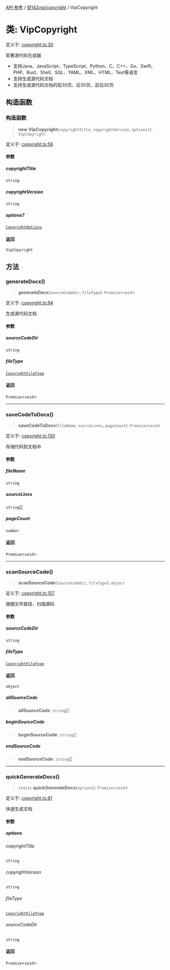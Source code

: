 [API 参考](../../../index.md) / [@142vip/copyright](../index.md) / VipCopyright

# 类: VipCopyright

定义于: [copyright.ts:30](https://github.com/142vip/core-x/blob/bdff6769b69266ddfe7392709afaa643b39c00f4/packages/copyright/src/copyright.ts#L30)

软著源代码生成器
- 支持Java、JavaScript、TypeScript、Python、C、C++、Go、Swift、PHP、Rust、Shell、SQL、YAML、XML、HTML、Text等语言
- 支持生成源代码文档
- 支持生成源代码文档的前30页、后30页、前后30页

## 构造函数

### 构造函数

> **new VipCopyright**(`copyrightTitle`, `copyrightVersion`, `options?`): `VipCopyright`

定义于: [copyright.ts:56](https://github.com/142vip/core-x/blob/bdff6769b69266ddfe7392709afaa643b39c00f4/packages/copyright/src/copyright.ts#L56)

#### 参数

##### copyrightTitle

`string`

##### copyrightVersion

`string`

##### options?

[`CopyrightOptions`](../interfaces/CopyrightOptions.md)

#### 返回

`VipCopyright`

## 方法

### generateDocx()

> **generateDocx**(`sourceCodeDir`, `fileType`): `Promise`\<`void`\>

定义于: [copyright.ts:94](https://github.com/142vip/core-x/blob/bdff6769b69266ddfe7392709afaa643b39c00f4/packages/copyright/src/copyright.ts#L94)

生成源代码文档

#### 参数

##### sourceCodeDir

`string`

##### fileType

[`CopyrightFileType`](../enumerations/CopyrightFileType.md)

#### 返回

`Promise`\<`void`\>

***

### saveCodeToDocx()

> **saveCodeToDocx**(`fileName`, `sourceLines`, `pageCount`): `Promise`\<`void`\>

定义于: [copyright.ts:130](https://github.com/142vip/core-x/blob/bdff6769b69266ddfe7392709afaa643b39c00f4/packages/copyright/src/copyright.ts#L130)

存储代码到文档中

#### 参数

##### fileName

`string`

##### sourceLines

`string`[]

##### pageCount

`number`

#### 返回

`Promise`\<`void`\>

***

### scanSourceCode()

> **scanSourceCode**(`sourceCodeDir`, `fileType`): `object`

定义于: [copyright.ts:157](https://github.com/142vip/core-x/blob/bdff6769b69266ddfe7392709afaa643b39c00f4/packages/copyright/src/copyright.ts#L157)

根据文件路径，扫描源码

#### 参数

##### sourceCodeDir

`string`

##### fileType

[`CopyrightFileType`](../enumerations/CopyrightFileType.md)

#### 返回

`object`

##### allSourceCode

> **allSourceCode**: `string`[]

##### beginSourceCode

> **beginSourceCode**: `string`[]

##### endSourceCode

> **endSourceCode**: `string`[]

***

### quickGenerateDocx()

> `static` **quickGenerateDocx**(`options`): `Promise`\<`void`\>

定义于: [copyright.ts:81](https://github.com/142vip/core-x/blob/bdff6769b69266ddfe7392709afaa643b39c00f4/packages/copyright/src/copyright.ts#L81)

快速生成文档

#### 参数

##### options

###### copyrightTitle

`string`

###### copyrightVersion

`string`

###### fileType

[`CopyrightFileType`](../enumerations/CopyrightFileType.md)

###### sourceCodeDir

`string`

#### 返回

`Promise`\<`void`\>
